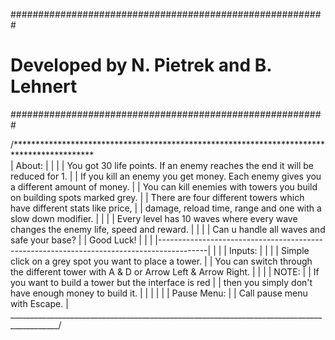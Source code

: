 #########################################################
# Developed by N. Pietrek and B. Lehnert		            #
#########################################################

/******************************************************************************************\
|	About:																					                                         |
|																							                                             |
|	You got 30 life points. If an enemy reaches the end it will be reduced for 1.			       |
|	If you kill an enemy you get money. Each enemy gives you a different amount of money.	   |
|	You can kill enemies with towers you build on building spots marked grey.				         |
|	There are four different towers which have different stats like price,					         |
|	damage, reload time, range and one with a slow down modifier.							               |
|																							                                             |
|	Every level has 10 waves where every wave changes the enemy life, speed and reward.		   |
|																							                                             |
|	Can u handle all waves and safe your base?												                       |
|	Good Luck!																				                                       |
|																							                                             |
|------------------------------------------------------------------------------------------|
|																							                                             |
|	Inputs:																					                                         |
|																							                                             |
|	Simple click on a grey spot you want to place a tower.									                 |
|	You can switch through the different tower with A & D or Arrow Left & Arrow Right.		   |
|																							                                             |
|	NOTE:																					                                           |
|	If you want to build a tower but the interface is red									                   |
|	then you simply don't have enough money to build it.									                   |
|																							                                             |
|																							                                             |
|	Pause Menu:																				                                       |
|	Call pause menu with Escape.															                               |
\__________________________________________________________________________________________/
